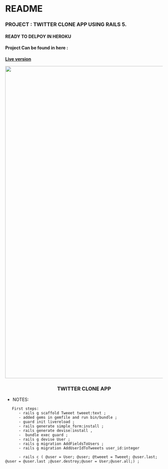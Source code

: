 # README

### PROJECT : TWITTER CLONE APP USING RAILS 5.


#### READY TO DELPOY IN HEROKU

#### Project Can be found in here :
 **[Live version](https://aqueous-journey-32418.herokuapp.com/)**

<p align="center">
	
<img src="https://user-images.githubusercontent.com/57604500/121789873-fbeeb900-cbd9-11eb-9fec-c2647289b644.png" width=996>
<br />
<h3 align="center">TWITTER CLONE APP</h3>
</p>


* NOTES: 
```
   First steps: 
      - rails g scaffold Tweeet tweeet:text ;
      - added gems in gemfile and run bin/bundle ;
      - guard init livereload ;
      - rails generate simple_form:install ;
      - rails generate devise:install ,
      -  bundle exec guard ;
      - rails g devise User ;
      - rails g migration AddFieldsToUsers ;
      - rails g migration AddUserIdToTweeets user_id:integer 

      - rails c ( @user = User; @user; @tweeet = Tweeet; @user.last; @user = @user.last ;@user.destroy;@user = User;@user.all;) ;

```
